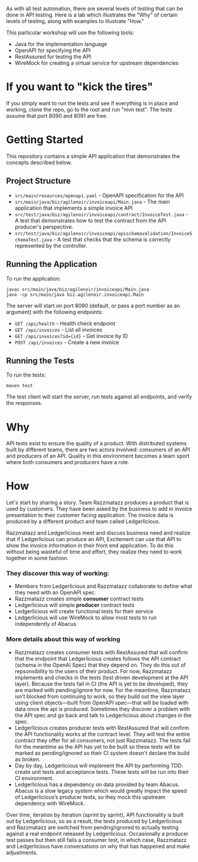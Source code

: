 As with all test automation, there are several levels of testing that can be done in API testing.
Here is a lab which illustrates the "Why" of certain levels of testing, along with examples to 
illustrate "How."  

This particular workshop will use the following tools:
* Java for the implementation language
* OpenAPI for specifying the API
* RestAssured for testing the API
* WireMock for creating a virtual service for upstream dependencies

# If you want to "kick the tires"
If you simply want to run the tests and see if everything is in place and working, clone the repo, go to the root and run "mvn test".
The tests assume that port 8090 and 8091 are free.

# Getting Started
This repository contains a simple API application that demonstrates the concepts described below.

## Project Structure
- `src/main/resources/openapi.yaml` - OpenAPI specification for the API
- `src/main/java/biz/agilenoir/invoiceapi/Main.java` - The main application that implements a simple invoice API
- `src/test/java/biz/agilenoir/invoiceapi/contract/InvoiceTest.java` - A test that demonstrates how to test the 
contract from the API producer's perspective.
- `src/test/java/biz/agilenoir/invoiceapi/apischemavalidation/InvoiceSchemaTest.java` - A test that checks that the 
schema is correctly represented by the controller.

## Running the Application
To run the application:
```
javac src/main/java/biz/agilenoir/invoiceapi/Main.java
java -cp src/main/java biz.agilenoir.invoiceapi.Main
```

The server will start on port 8090 (default, or pass a port number as an argument) with the following endpoints:
- `GET /api/health` - Health check endpoint
- `GET /api/invoices` - List all invoices
- `GET /api/invoices?id={id}` - Get invoice by ID
- `POST /api/invoices` - Create a new invoice

## Running the Tests
To run the tests:
```
maven test
```

The test client will start the server, run tests against all endpoints, and verify the responses.

# Why
API tests exist to ensure the quality of a product. With distributed systems built by 
different teams, there are two actors involved: consumers of an API and producers of an API.
Quality in this environment becomes a team sport where both consumers and producers have a role.

# How
Let's start by sharing a story. Team Razzmatazz produces a product that is used by customers.
They have been asked by the business to add in invoice presentation to their customer facing application. 
The invoice data is produced by a different product and team called Ledgerlicious.

Razzmatazz and Ledgerlicious meet and discuss business need and realize that if Ledgerlicious can produce an API, Excitement
can use that API to show the invoice information in their front end application. To do this without 
being wasteful of time and effort, they realize they need to work together in some fashion.

### They discover this way of working:
* Members from Ledgerlicious and Razzmatazz collaborate to define what they need with an OpenAPI spec.
* Razzmatazz creates simple **consumer** contract tests
* Ledgerlicious will simple **producer** contract tests 
* Ledgerlicious will create functional tests for their service
* Ledgerlicious will use WireMock to allow most tests to run independently of Abacus

### More details about this way of working
- Razzmatazz creates consumer tests with RestAssured that will confirm that the endpoint that Ledgerlicious creates 
follows the API contract (schema in the OpenAI Spec) that they depend on. They do this out of repsonsibility to the 
users of their product. For now, Razzmatazz implements and checks in the tests (test driven development at the 
API layer). Because the tests fail in CI (the API is yet to be developed), they are marked with pending/ignore for now.
For the meantime, Razzmatazz isn’t blocked from continuing to work, so they build out the view layer using client 
objects—built from OpenAPI spec—that will be loaded with data once the api is produced. Sometimes they discover a
problem with the API spec and go back and talk to Ledgerlicious about changes in the spec.
- Ledgerlicious creates producer tests with RestAssured that will confirm the API functionality works at the contract level.
They will test the entire contract they offer for all consumers, not just Razzmatazz. 
The tests fail for the meantime as the API has yet to be built so these tests will be marked as pending/ignored so 
their CI system doesn’t declare the build as broken.
- Day by day, Ledgerlicious will implement the API by performing TDD: create unit tests and acceptance tests. These
tests will be run into their CI environment.
- Ledgerlicious has a dependency on data provided by team Abacus. Abacus is a slow legacy system which would greatly impact 
the speed of Ledgerlicious’s producer tests, so they mock this upstream dependency with WireMock.

Over time, iteration by iteration (sprint by sprint), API functionality is built out by Ledgerlicious, so as a result, 
the tests produced by Ledgerlicious and Razzmatazz are switched from pending/ignored to actually testing 
against a real endpoint released by Ledgerlicious. Occasionally a producer test passes but then still fails a 
consumer test, in which case, Razzmatazz and Ledgerlicious have conversations on why that has happened and 
make adjustments.
